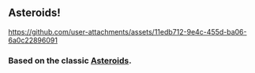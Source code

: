 ## Asteroids!

https://github.com/user-attachments/assets/11edb712-9e4c-455d-ba06-6a0c22896091

### Based on the classic [Asteroids](https://en.wikipedia.org/wiki/Asteroids_(video_game)).
